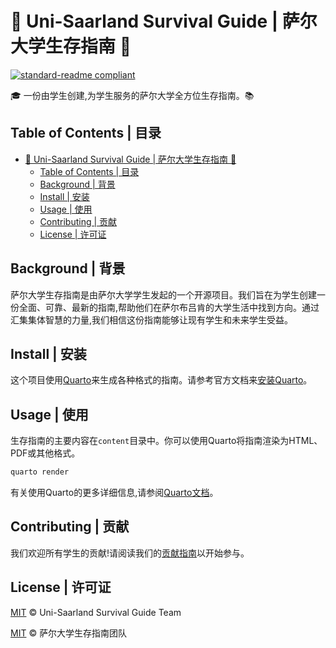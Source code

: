 # 🌟 Uni-Saarland Survival Guide | 萨尔大学生存指南 🌟

[![standard-readme compliant](https://img.shields.io/badge/readme%20style-standard-brightgreen.svg?style=flat-square)](https://github.com/RichardLitt/standard-readme)

🎓 一份由学生创建,为学生服务的萨尔大学全方位生存指南。📚

## Table of Contents | 目录

- [🌟 Uni-Saarland Survival Guide | 萨尔大学生存指南 🌟](#-uni-saarland-survival-guide--萨尔大学生存指南-)
  - [Table of Contents | 目录](#table-of-contents--目录)
  - [Background | 背景](#background--背景)
  - [Install | 安装](#install--安装)
  - [Usage | 使用](#usage--使用)
  - [Contributing | 贡献](#contributing--贡献)
  - [License | 许可证](#license--许可证)

## Background | 背景

萨尔大学生存指南是由萨尔大学学生发起的一个开源项目。我们旨在为学生创建一份全面、可靠、最新的指南,帮助他们在萨尔布吕肯的大学生活中找到方向。通过汇集集体智慧的力量,我们相信这份指南能够让现有学生和未来学生受益。

## Install | 安装

这个项目使用[Quarto](https://quarto.org/)来生成各种格式的指南。请参考官方文档来[安装Quarto](https://quarto.org/docs/get-started/)。

## Usage | 使用

生存指南的主要内容在`content`目录中。你可以使用Quarto将指南渲染为HTML、PDF或其他格式。

```sh
quarto render
```

有关使用Quarto的更多详细信息,请参阅[Quarto文档](https://quarto.org/docs/guide/)。

## Contributing | 贡献

我们欢迎所有学生的贡献!请阅读我们的[贡献指南](CONTRIBUTING.md)以开始参与。

## License | 许可证

[MIT](LICENSE) © Uni-Saarland Survival Guide Team

[MIT](LICENSE) © 萨尔大学生存指南团队

